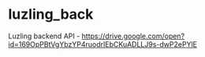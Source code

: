 # luzling_back
Luzling backend
API - https://drive.google.com/open?id=169OpPBtVgYbzYP4ruodrIEbCKuADLLJ9s-dwP2ePYlE
